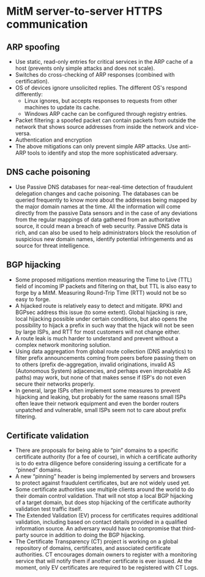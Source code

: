 # MitM server-to-server HTTPS communication

## ARP spoofing

* Use static, read-only entries for critical services in the ARP cache of a host (prevents only simple attacks and does not scale).
* Switches do cross-checking of ARP responses (combined with certification).
* OS of devices ignore unsolicited replies. The different OS's respond differently:
    * Linux ignores, but accepts responses to requests from other machines to update its cache.
    * Windows ARP cache can be configured through registry entries.
* Packet filtering: a spoofed packet can contain packets from outside the network that shows source addresses from inside the network and vice-versa.
* Authentication and encryption
* The above mitigations can only prevent simple ARP attacks. Use anti-ARP tools to identify and stop the more sophisticated adversary.

## DNS cache poisoning

* Use Passive DNS databases for near-real-time detection of fraudulent delegation changes and cache poisoning. The databases can be queried frequently to know more about the addresses being mapped by the major domain names at the time. All the information will come directly from the passive Data sensors and in the case of any deviations from the regular mappings of data gathered from an authoritative source, it could mean a breach of web security. Passive DNS data is rich, and can also be used to help administrators block the resolution of suspicious new domain names, identify potential infringements and as source for threat intelligence.

## BGP hijacking

* Some proposed mitigations mention measuring the Time to Live (TTL) field of incoming IP packets and filtering on that, but TTL is also easy to forge by a MitM. Measuring Round-Trip Time (RTT) would not be so easy to forge.
* A hijacked route is relatively easy to detect and mitigate. RPKI and BGPsec address this issue (to some extent). Global hijacking is rare, local hijacking possible under certain conditions, but also opens the possibility to hijack a prefix in such way that the hijack will not be seen by large ISPs, and RTT for most customers will not change either.
* A route leak is much harder to understand and prevent without a complex network monitoring solution.
* Using data aggregation from global route collection (DNS analytics) to filter prefix announcements coming from peers before passing them on to others (prefix de-aggregation, invalid originations, invalid AS (Autonomous System) adjacencies, and perhaps even improbable AS paths) may work, but none of that makes sense if ISP's do not even secure their networks properly.
* In general, large ISPs often implement some measures to prevent hijacking and leaking, but probably for the same reasons small ISPs often leave their network equipment and even the border routers unpatched and vulnerable, small ISPs seem not to care about prefix filtering.

## Certificate validation

* There are proposals for being able to “pin” domains to a specific certificate authority (for a fee of course), in which a certificate authority is to do extra diligence before considering issuing a certificate for a “pinned” domains.
* A new “pinning” header is being implemented by servers and browsers to protect against fraudulent certificates, but are not widely used yet.
* Some certificate authorities use multiple clients around the world to do their domain control validation. That will not stop a local BGP hijacking of a target domain, but does stop hijacking of the certificate authority validation test traffic itself.
* The Extended Validation (EV) process for certificates requires additional validation, including based on contact details provided in a qualified information source. An adversary would have to compromise that third-party source in addition to doing the BGP hijacking.
* The Certificate Transparency (CT) project is working on a global repository of domains, certificates, and associated certificate authorities. CT encourages domain owners to register with a monitoring service that will notify them if another certificate is ever issued. At the moment, only EV certificates are required to be registered with CT Logs.
